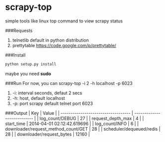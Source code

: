 scrapy-top
==========

simple tools like linux top command to view scrapy status

###Requests
1. telnetlib default in python distribution
2. prettytable https://code.google.com/p/prettytable/

###Install

```python
python setup.py install
```

maybe you need **sudo**

###Run
For now, you can scrapy-top -i 2 -h localhost -p 6023

1. -i: interval seconds, defaut 2 secs
2. -h: host, default localhost
3. -p: port scrapy default telnet port 6023

###Output
| Key                                  | Value                        |
| ----------------------------------- | --------------------------- |
| log_count/DEBUG                      | 27                           |
| request_depth_max                    | 4                            |
| start_time                           | 2014-04-01 02:12:42.619696   |
| log_count/INFO                       | 6                            |
| downloader/request_method_count/GET  | 28                           |
| scheduler/dequeued/redis             | 28                           |
| downloader/request_bytes             | 12160                        |
